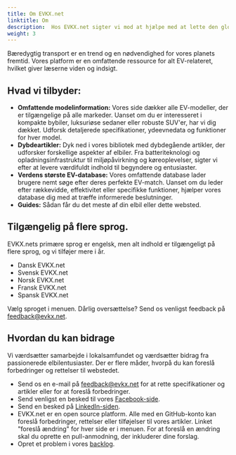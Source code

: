 ```yaml
---
title: Om EVKX.net
linktitle: Om
description:  Hos EVKX.net sigter vi mod at hjælpe med at lette den globale overgang til elektriske køretøjer (EV'er).
weight: 3
---
```

<!-- markdownlint-disable MD033 -->

Bæredygtig transport er en trend og en nødvendighed for vores planets fremtid. Vores platform er en omfattende ressource for alt EV-relateret, hvilket giver læserne viden og indsigt.

## Hvad vi tilbyder:

- **Omfattende modelinformation:** Vores side dækker alle EV-modeller, der er tilgængelige på alle markeder. Uanset om du er interesseret i kompakte bybiler, luksuriøse sedaner eller robuste SUV'er, har vi dig dækket. Udforsk detaljerede specifikationer, ydeevnedata og funktioner for hver model.
- **Dybdeartikler:** Dyk ned i vores bibliotek med dybdegående artikler, der udforsker forskellige aspekter af elbiler. Fra batteriteknologi og opladningsinfrastruktur til miljøpåvirkning og køreoplevelser, sigter vi efter at levere værdifuldt indhold til begyndere og entusiaster.
- **Verdens største EV-database:** Vores omfattende database lader brugere nemt søge efter deres perfekte EV-match. Uanset om du leder efter rækkevidde, effektivitet eller specifikke funktioner, hjælper vores database dig med at træffe informerede beslutninger.
- **Guides:** Sådan får du det meste af din elbil eller dette websted.

## Tilgængelig på flere sprog.

EVKX.nets primære sprog er engelsk, men alt indhold er tilgængeligt på flere sprog, og vi tilføjer mere i år.

- Dansk EVKX.net
- Svensk EVKX.net
- Norsk EVKX.net
- Fransk EVKX.net
- Spansk EVKX.net

Vælg sproget i menuen. Dårlig oversættelse? Send os venligst feedback på <a href="mailto:feedback@evkx.net">feedback@evkx.net</a>.

## Hvordan du kan bidrage

Vi værdsætter samarbejde i lokalsamfundet og værdsætter bidrag fra passionerede elbilentusiaster. Der er flere måder, hvorpå du kan foreslå forbedringer og rettelser til webstedet.

- Send os en e-mail på <a href="mailto:feedback@evkx.net">feedback@evkx.net</a> for at rette specifikationer og artikler eller for at foreslå forbedringer.
- Send venligst en besked til vores <a href="https://www.facebook.com/evkx.net">Facebook-side</a>.
- Send en besked på <a href="https://www.linkedin.com/company/evkx/">LinkedIn-siden</a>.
- EVKX.net er en open source platform. Alle med en GitHub-konto kan foreslå forbedringer, rettelser eller tilføjelser til vores artikler. Linket "foreslå ændring" for hver side er i menuen. For at foreslå en ændring skal du oprette en pull-anmodning, der inkluderer dine forslag.
- Opret et problem i vores [backlog](https://github.com/evkx/evkx.github.io/issues).